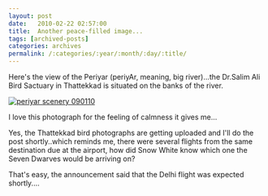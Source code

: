 ```yaml
---
layout: post
date:	2010-02-22 02:57:00
title:  Another peace-filled image...
tags: [archived-posts]
categories: archives
permalink: /:categories/:year/:month/:day/:title/
---
```

Here's the view of the Periyar (periyAr, meaning, big river)...the Dr.Salim Ali Bird Sactuary in Thattekkad is situated on the banks of the river. 


<a href="http://s967.photobucket.com/albums/ae160/pedoral/?action=view&current=IMG_1342.jpg" target="_blank"><img src="http://i967.photobucket.com/albums/ae160/pedoral/IMG_1342.jpg" border="0" alt="periyar scenery 090110"></a>


I love this photograph for the feeling of calmness it gives me...

Yes, the Thattekkad bird photographs are getting uploaded and I'll do the post shortly..which reminds me, there were several flights from the same destination due at the airport, how did Snow White know which one the Seven Dwarves would be arriving on?

That's easy, the announcement said that the Delhi flight was expected shortly....
